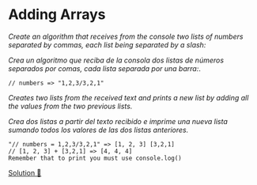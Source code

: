 # Adding Arrays

_Create an algorithm that receives from the console two lists of numbers separated by commas, each list being separated by a slash:_

_Crea un algoritmo que reciba de la consola dos listas de números separados por comas, cada lista separada por una barra:_.
```
// numbers => "1,2,3/3,2,1"
```
_Creates two lists from the received text and prints a new list by adding all the values from the two previous lists._

_Crea dos listas a partir del texto recibido e imprime una nueva lista sumando todos los valores de las dos listas anteriores._
```
"// numbers = 1,2,3/3,2,1" => [1, 2, 3] [3,2,1]
// [1, 2, 3] + [3,2,1] => [4, 4, 4]
Remember that to print you must use console.log()
```
[Solution 🚀](https://github.com/borgesmj/Javascript-Exercises/blob/main/Adding-Array/script.js)


